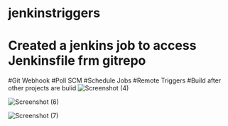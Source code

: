 # jenkinstriggers
# Created a jenkins job to access Jenkinsfile frm gitrepo
#Git Webhook
#Poll SCM
#Schedule Jobs
#Remote Triggers
#Build after other projects are bulid
![Screenshot (4)](https://github.com/MuddamPoojithaa/jenkinstriggers/assets/127126687/17d66976-6183-49b8-9b23-38275cda0384)

![Screenshot (6)](https://github.com/MuddamPoojithaa/jenkinstriggers/assets/127126687/d853b998-c2c7-4cc3-b12a-fdb8a071a9dc)

![Screenshot (7)](https://github.com/MuddamPoojithaa/jenkinstriggers/assets/127126687/6ad86819-3b77-4470-87c4-c9268883e6cb)










